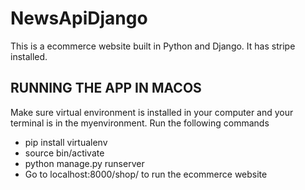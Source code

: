 # NewsApiDjango
 This is a ecommerce website built in Python and Django. It has stripe installed.


## RUNNING THE APP IN MACOS

   Make sure virtual environment is installed in your computer and your terminal is in the myenvironment. Run the following commands
   - pip install virtualenv
   - source bin/activate
   - python manage.py runserver
   - Go to localhost:8000/shop/ to run the ecommerce website
